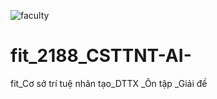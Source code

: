 ![faculty](https://elearning.fit.hcmus.edu.vn/pluginfile.php/1/theme_academi/logo/1680571941/fit-logo-chuan-V2-MOODLE.png)
# fit_2188_CSTTNT-AI-
fit_Cơ sở trí tuệ nhân tạo_DTTX
_Ôn tập
_Giải đề
